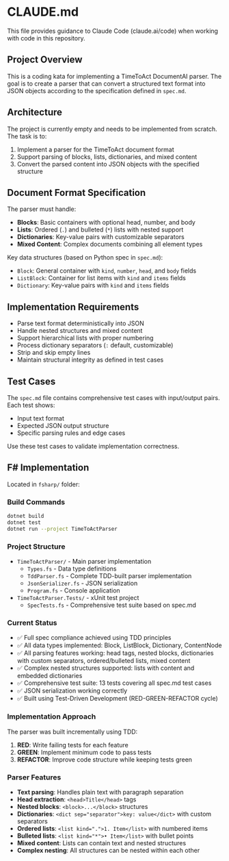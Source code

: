 # CLAUDE.md

This file provides guidance to Claude Code (claude.ai/code) when working with code in this repository.

## Project Overview

This is a coding kata for implementing a TimeToAct DocumentAI parser. The goal is to create a parser that can convert a structured text format into JSON objects according to the specification defined in `spec.md`.

## Architecture

The project is currently empty and needs to be implemented from scratch. The task is to:

1. Implement a parser for the TimeToAct document format
2. Support parsing of blocks, lists, dictionaries, and mixed content
3. Convert the parsed content into JSON objects with the specified structure

## Document Format Specification

The parser must handle:
- **Blocks**: Basic containers with optional head, number, and body
- **Lists**: Ordered (`.`) and bulleted (`*`) lists with nested support
- **Dictionaries**: Key-value pairs with customizable separators
- **Mixed Content**: Complex documents combining all element types

Key data structures (based on Python spec in `spec.md`):
- `Block`: General container with `kind`, `number`, `head`, and `body` fields
- `ListBlock`: Container for list items with `kind` and `items` fields
- `Dictionary`: Key-value pairs with `kind` and `items` fields

## Implementation Requirements

- Parse text format deterministically into JSON
- Handle nested structures and mixed content
- Support hierarchical lists with proper numbering
- Process dictionary separators (`:` default, customizable)
- Strip and skip empty lines
- Maintain structural integrity as defined in test cases

## Test Cases

The `spec.md` file contains comprehensive test cases with input/output pairs. Each test shows:
- Input text format
- Expected JSON output structure
- Specific parsing rules and edge cases

Use these test cases to validate implementation correctness.

## F# Implementation

Located in `fsharp/` folder:

### Build Commands
```bash
dotnet build
dotnet test
dotnet run --project TimeToActParser
```

### Project Structure
- `TimeToActParser/` - Main parser implementation
  - `Types.fs` - Data type definitions
  - `TddParser.fs` - Complete TDD-built parser implementation
  - `JsonSerializer.fs` - JSON serialization
  - `Program.fs` - Console application
- `TimeToActParser.Tests/` - xUnit test project
  - `SpecTests.fs` - Comprehensive test suite based on spec.md

### Current Status
- ✅ Full spec compliance achieved using TDD principles
- ✅ All data types implemented: Block, ListBlock, Dictionary, ContentNode
- ✅ All parsing features working: head tags, nested blocks, dictionaries with custom separators, ordered/bulleted lists, mixed content
- ✅ Complex nested structures supported: lists with content and embedded dictionaries
- ✅ Comprehensive test suite: 13 tests covering all spec.md test cases
- ✅ JSON serialization working correctly
- ✅ Built using Test-Driven Development (RED-GREEN-REFACTOR cycle)

### Implementation Approach
The parser was built incrementally using TDD:
1. **RED**: Write failing tests for each feature
2. **GREEN**: Implement minimum code to pass tests  
3. **REFACTOR**: Improve code structure while keeping tests green

### Parser Features
- **Text parsing**: Handles plain text with paragraph separation
- **Head extraction**: `<head>Title</head>` tags
- **Nested blocks**: `<block>...</block>` structures
- **Dictionaries**: `<dict sep="separator">key: value</dict>` with custom separators
- **Ordered lists**: `<list kind=".">1. Item</list>` with numbered items
- **Bulleted lists**: `<list kind="*">• Item</list>` with bullet points
- **Mixed content**: Lists can contain text and nested structures
- **Complex nesting**: All structures can be nested within each other